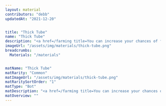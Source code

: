 ```yaml
---
layout: material
contributors: "debb"
updatedAt: "2021-12-20"


title: "Thick Tube"
name: "Thick Tube"
description: "<a href=/farming title=You can increase your chances of finding this material by grinding the right routes>Farmable</a> - Often found on <a href=/loot#high-places>ridges, mountains or other High Places</a>"
imageUrl: "/assets/img/materials/thick-tube.png"
breadcrumbs:
  Materials: "/materials"


matName: "Thick Tube"
matRarity: "Common"
matImageUrl: "/assets/img/materials/thick-tube.png"
matRaritySortOrder: "1"
matType: "Bot"
matDescription: "<a href=/farming title=You can increase your chances of finding this material by grinding the right routes>Farmable</a> - Often found on <a href=/loot#high-places>ridges, mountains or other High Places</a>"
matOverview: ""
---
```



